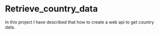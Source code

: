 # Retrieve_country_data
In this project I have described that how to create a web api to get country data.
